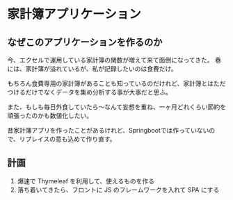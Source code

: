 # 家計簿アプリケーション
## なぜこのアプリケーションを作るのか
  今、エクセルで運用している家計簿の関数が増えて来て面倒になってきた。
  巷には、家計簿が溢れているが、私が記録したいのは食費だけ。
  
  もちろん食費専用の家計簿があることも知っているのだけれど、家計簿とはただつけるだけでなくデータを集め分析する事が大事だと思ふ。
  
  また、もしも毎日外食していたら〜なんて妄想を重ね、一ヶ月どれくらい節約を頑張ったのかも数値化したい。
  
 昔家計簿アプリを作ったことがあるけれど、Springbootでは作っていないので、リプレイスの意も込めて作り直す。
 
## 計画
1. 爆速で Thymeleaf を利用して、使えるものを作る
2. 落ち着いてきたら、フロントに JS のフレームワークを入れて SPA にする

